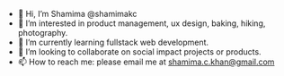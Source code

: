 - 👋 Hi, I’m Shamima @shamimakc
- 👀 I’m interested in product management, ux design, baking, hiking, photography.
- 🌱 I’m currently learning fullstack web development.
- 💞️ I’m looking to collaborate on social impact projects or products.
- 📫 How to reach me: please email me at shamima.c.khan@gmail.com

<!---
ckshamima/ckshamima is a ✨ special ✨ repository because its `README.md` (this file) appears on your GitHub profile.
You can click the Preview link to take a look at your changes.
--->
